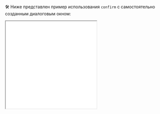 🛠 Ниже представлен пример использования `confirm` с самостоятельно созданным диалоговым окном:

<iframe title="Замена confirm() — confirm() — Дока" src="../demos/replace/" height="290"></iframe>

